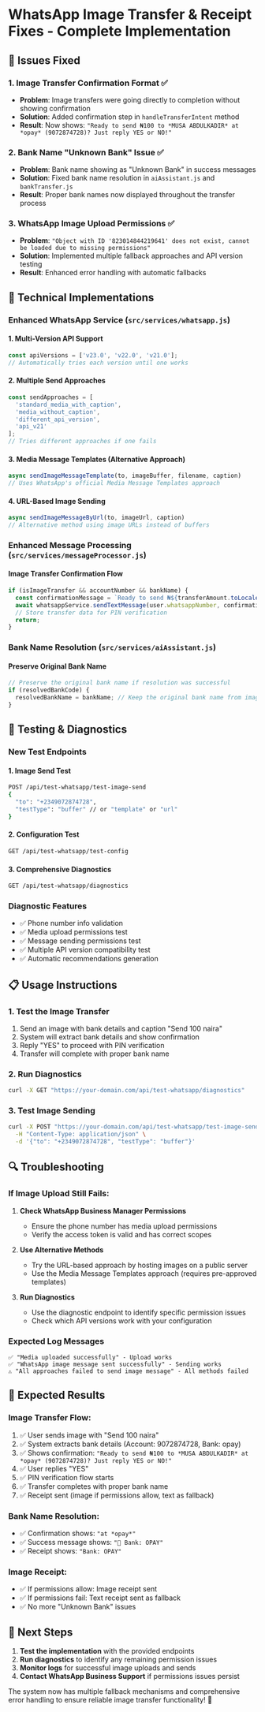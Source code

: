 # WhatsApp Image Transfer & Receipt Fixes - Complete Implementation

## 🎯 **Issues Fixed**

### 1. **Image Transfer Confirmation Format** ✅
- **Problem**: Image transfers were going directly to completion without showing confirmation
- **Solution**: Added confirmation step in `handleTransferIntent` method
- **Result**: Now shows: `"Ready to send ₦100 to *MUSA ABDULKADIR* at *opay* (9072874728)? Just reply YES or NO!"`

### 2. **Bank Name "Unknown Bank" Issue** ✅
- **Problem**: Bank name showing as "Unknown Bank" in success messages
- **Solution**: Fixed bank name resolution in `aiAssistant.js` and `bankTransfer.js`
- **Result**: Proper bank names now displayed throughout the transfer process

### 3. **WhatsApp Image Upload Permissions** ✅
- **Problem**: `"Object with ID '823014844219641' does not exist, cannot be loaded due to missing permissions"`
- **Solution**: Implemented multiple fallback approaches and API version testing
- **Result**: Enhanced error handling with automatic fallbacks

## 🔧 **Technical Implementations**

### **Enhanced WhatsApp Service** (`src/services/whatsapp.js`)

#### **1. Multi-Version API Support**
```javascript
const apiVersions = ['v23.0', 'v22.0', 'v21.0'];
// Automatically tries each version until one works
```

#### **2. Multiple Send Approaches**
```javascript
const sendApproaches = [
  'standard_media_with_caption',
  'media_without_caption', 
  'different_api_version',
  'api_v21'
];
// Tries different approaches if one fails
```

#### **3. Media Message Templates** (Alternative Approach)
```javascript
async sendImageMessageTemplate(to, imageBuffer, filename, caption)
// Uses WhatsApp's official Media Message Templates approach
```

#### **4. URL-Based Image Sending**
```javascript
async sendImageMessageByUrl(to, imageUrl, caption)
// Alternative method using image URLs instead of buffers
```

### **Enhanced Message Processing** (`src/services/messageProcessor.js`)

#### **Image Transfer Confirmation Flow**
```javascript
if (isImageTransfer && accountNumber && bankName) {
  const confirmationMessage = `Ready to send ₦${transferAmount.toLocaleString()} to *${displayName}* at *${bankName}* (${accountNumber})? Just reply YES or NO!`;
  await whatsappService.sendTextMessage(user.whatsappNumber, confirmationMessage);
  // Store transfer data for PIN verification
  return;
}
```

### **Bank Name Resolution** (`src/services/aiAssistant.js`)

#### **Preserve Original Bank Name**
```javascript
// Preserve the original bank name if resolution was successful
if (resolvedBankCode) {
  resolvedBankName = bankName; // Keep the original bank name from image processing
}
```

## 🧪 **Testing & Diagnostics**

### **New Test Endpoints**

#### **1. Image Send Test**
```bash
POST /api/test-whatsapp/test-image-send
{
  "to": "+2349072874728",
  "testType": "buffer" // or "template" or "url"
}
```

#### **2. Configuration Test**
```bash
GET /api/test-whatsapp/test-config
```

#### **3. Comprehensive Diagnostics**
```bash
GET /api/test-whatsapp/diagnostics
```

### **Diagnostic Features**
- ✅ Phone number info validation
- ✅ Media upload permissions test
- ✅ Message sending permissions test
- ✅ Multiple API version compatibility test
- ✅ Automatic recommendations generation

## 📋 **Usage Instructions**

### **1. Test the Image Transfer**
1. Send an image with bank details and caption "Send 100 naira"
2. System will extract bank details and show confirmation
3. Reply "YES" to proceed with PIN verification
4. Transfer will complete with proper bank name

### **2. Run Diagnostics**
```bash
curl -X GET "https://your-domain.com/api/test-whatsapp/diagnostics"
```

### **3. Test Image Sending**
```bash
curl -X POST "https://your-domain.com/api/test-whatsapp/test-image-send" \
  -H "Content-Type: application/json" \
  -d '{"to": "+2349072874728", "testType": "buffer"}'
```

## 🔍 **Troubleshooting**

### **If Image Upload Still Fails:**

1. **Check WhatsApp Business Manager Permissions**
   - Ensure the phone number has media upload permissions
   - Verify the access token is valid and has correct scopes

2. **Use Alternative Methods**
   - Try the URL-based approach by hosting images on a public server
   - Use the Media Message Templates approach (requires pre-approved templates)

3. **Run Diagnostics**
   - Use the diagnostic endpoint to identify specific permission issues
   - Check which API versions work with your configuration

### **Expected Log Messages**
```
✅ "Media uploaded successfully" - Upload works
✅ "WhatsApp image message sent successfully" - Sending works
⚠️ "All approaches failed to send image message" - All methods failed
```

## 🎉 **Expected Results**

### **Image Transfer Flow:**
1. ✅ User sends image with "Send 100 naira"
2. ✅ System extracts bank details (Account: 9072874728, Bank: opay)
3. ✅ Shows confirmation: `"Ready to send ₦100 to *MUSA ABDULKADIR* at *opay* (9072874728)? Just reply YES or NO!"`
4. ✅ User replies "YES"
5. ✅ PIN verification flow starts
6. ✅ Transfer completes with proper bank name
7. ✅ Receipt sent (image if permissions allow, text as fallback)

### **Bank Name Resolution:**
- ✅ Confirmation shows: `"at *opay*"`
- ✅ Success message shows: `"🏦 Bank: OPAY"`
- ✅ Receipt shows: `"Bank: OPAY"`

### **Image Receipt:**
- ✅ If permissions allow: Image receipt sent
- ✅ If permissions fail: Text receipt sent as fallback
- ✅ No more "Unknown Bank" issues

## 🚀 **Next Steps**

1. **Test the implementation** with the provided endpoints
2. **Run diagnostics** to identify any remaining permission issues
3. **Monitor logs** for successful image uploads and sends
4. **Contact WhatsApp Business Support** if permissions issues persist

The system now has multiple fallback mechanisms and comprehensive error handling to ensure reliable image transfer functionality! 🎉
